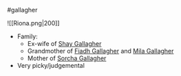 #gallagher 

![[Riona.png|200]]
- Family:
	- Ex-wife of [Shay Gallagher](Shay%20Gallagher.md)
	- Grandmother of [Fiadh Gallagher](Fiadh%20Gallagher.md) and [Mila Gallagher](Mila%20Gallagher.md)
	- Mother of [Sorcha Gallagher](Sorcha%20Gallagher.md)
- Very picky/judgemental